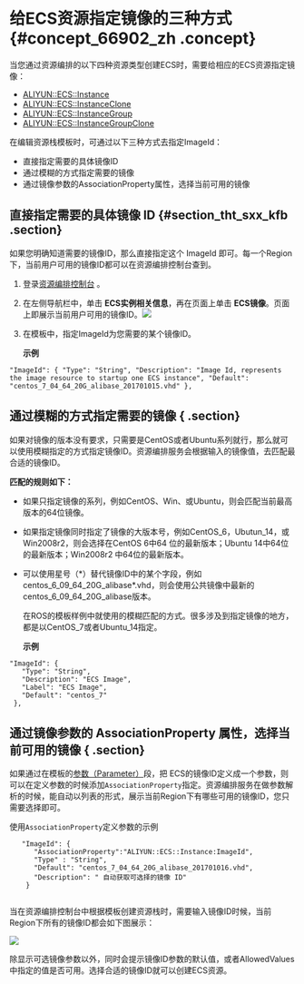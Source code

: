 # 给ECS资源指定镜像的三种方式 {#concept_66902_zh .concept}

当您通过资源编排的以下四种资源类型创建ECS时，需要给相应的ECS资源指定镜像：

-    [ALIYUN::ECS::Instance](../../../../intl.zh-CN/资源类型/ECS/ALIYUN::ECS::Instance.md#) 
-    [ALIYUN::ECS::InstanceClone](../../../../intl.zh-CN/资源类型/ECS/ALIYUN::ECS::InstanceClone.md#) 
-    [ALIYUN::ECS::InstanceGroup](../../../../intl.zh-CN/资源类型/ECS/ALIYUN::ECS::InstanceGroup.md#) 
-    [ALIYUN::ECS::InstanceGroupClone](../../../../intl.zh-CN/资源类型/ECS/ALIYUN::ECS::InstanceGroupClone.md#) 

在编辑资源栈模板时，可通过以下三种方式去指定ImageId：

-   直接指定需要的具体镜像ID
-   通过模糊的方式指定需要的镜像
-   通过镜像参数的AssociationProperty属性，选择当前可用的镜像

## 直接指定需要的具体镜像 ID {#section_tht_sxx_kfb .section}

如果您明确知道需要的镜像ID，那么直接指定这个 ImageId 即可。每一个Region下，当前用户可用的镜像ID都可以在资源编排控制台查到。

1.  登录[资源编排控制台](http://ros.console.aliyun.com) 。
2.  在左侧导航栏中，单击 **ECS实例相关信息**，再在页面上单击 **ECS镜像**。页面上即展示当前用户可用的镜像ID。![](http://docs-aliyun.cn-hangzhou.oss.aliyun-inc.com/assets/pic/66902/cn_zh/1518321425241/%E6%9F%A5%E6%89%BEimage.png)
3.  在模板中，指定ImageId为您需要的某个镜像ID。

    **示例**


```
"ImageId": { "Type": "String", "Description": "Image Id, represents the image resource to startup one ECS instance", "Default": "centos_7_04_64_20G_alibase_201701015.vhd" },
```

## 通过模糊的方式指定需要的镜像 { .section}

如果对镜像的版本没有要求，只需要是CentOS或者Ubuntu系列就行，那么就可以使用模糊指定的方式指定镜像ID。资源编排服务会根据输入的镜像值，去匹配最合适的镜像ID。

 **匹配的规则如下：** 

-   如果只指定镜像的系列，例如CentOS、Win、或Ubuntu，则会匹配当前最高版本的64位镜像。
-   如果指定镜像同时指定了镜像的大版本号，例如CentOS\_6，Ubutun\_14，或Win2008r2，则会选择在CentOS 6中64 位的最新版本；Ubuntu 14中64位的最新版本；Win2008r2 中64位的最新版本。
-   可以使用星号（\*）替代镜像ID中的某个字段，例如centos\_6\_09\_64\_20G\_alibase\*.vhd，则会使用公共镜像中最新的 centos\_6\_09\_64\_20G\_alibase版本。

    在ROS的模板样例中就使用的模糊匹配的方式。很多涉及到指定镜像的地方，都是以CentOS\_7或者Ubuntu\_14指定。

     **示例** 


```language-json
"ImageId": {
   "Type": "String",
   "Description": "ECS Image",
   "Label": "ECS Image",
   "Default": "centos_7"
 },

```

## 通过镜像参数的 AssociationProperty 属性，选择当前可用的镜像 { .section}

如果通过在模板的[参数（Parameter）](../../../../intl.zh-CN/用户指南/模板语法/参数（Parameters）.md#)段，把 ECS的镜像ID定义成一个参数，则可以在定义参数的时候添加`AssociationProperty`指定。资源编排服务在做参数解析的时候，能自动以列表的形式，展示当前Region下有哪些可用的镜像ID，您只需要选择即可。

使用`AssociationProperty`定义参数的示例

```
   "ImageId": {
      "AssociationProperty":"ALIYUN::ECS::Instance:ImageId",
      "Type" : "String",
      "Default": "centos_7_04_64_20G_alibase_201701016.vhd",
      "Description": " 自动获取可选择的镜像 ID"
    }


```

当在资源编排控制台中根据模板创建资源栈时，需要输入镜像ID时候，当前Region下所有的镜像ID都会如下图展示：

![](http://docs-aliyun.cn-hangzhou.oss.aliyun-inc.com/assets/pic/66902/cn_zh/1518334353137/image_id_%E5%8F%AF%E9%80%89%E5%B1%95%E7%A4%BA.png)

除显示可选镜像参数以外，同时会提示镜像ID参数的默认值，或者AllowedValues中指定的值是否可用。选择合适的镜像ID就可以创建ECS资源。

